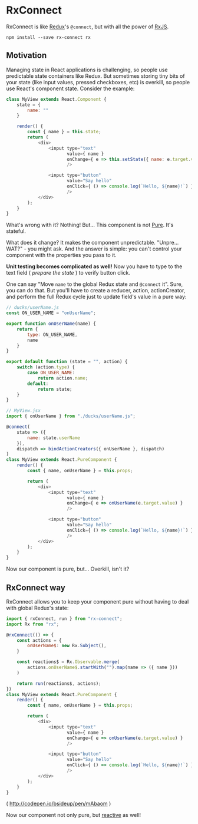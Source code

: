 RxConnect
========

RxConnect is like [Redux](https://github.com/reactjs/redux)'s `@connect`, but with all the power of [RxJS](https://github.com/Reactive-Extensions/RxJS).

```
npm install --save rx-connect rx
```

## Motivation
Managing state in React applications is challenging, so people use predictable state containers like Redux. But sometimes storing tiny bits of your state (like input values, pressed checkboxes, etc) is overkill, so people use React's component state. Consider the example:

```javascript
class MyView extends React.Component {
    state = {
        name: ""
    }

    render() {
        const { name } = this.state;
        return (
            <div>
                <input type="text"
                       value={ name }
                       onChange={ e => this.setState({ name: e.target.value }) }
                       />

                <input type="button"
                       value="Say hello"
                       onClick={ () => console.log(`Hello, ${name}!`) }
                       />
            </div>
        );
    }
}
```

What's wrong with it? Nothing! But... This component is not [Pure](https://en.wikipedia.org/wiki/Purely_functional_data_structure). It's stateful.

What does it change? It makes the component unpredictable. "Unpre... WAT?" - you might ask. And the answer is simple: you can't control your component with the properties you pass to it.

**Unit testing becomes complicated as well!** Now you have to type to the text field ( *prepare the state* ) to verify button click.

One can say "Move `name` to the global Redux state and `@connect` it". Sure, you can do that. But you'll have to create a reducer, action, actionCreator, and perform the full Redux cycle just to update field's value in a pure way:

```javascript
// ducks/userName.js
const ON_USER_NAME = "onUserName";

export function onUserName(name) {
    return {
        type: ON_USER_NAME,
        name
    }
}

export default function (state = "", action) {
    switch (action.type) {
        case ON_USER_NAME:
            return action.name;
        default:
            return state;
    }
}
```

```javascript
// MyView.jsx
import { onUserName } from "./ducks/userName.js";

@connect(
    state => ({
        name: state.userName
    }),
    dispatch => bindActionCreators({ onUserName }, dispatch)
)
class MyView extends React.PureComponent {
    render() {
        const { name, onUserName } = this.props;

        return (
            <div>
                <input type="text"
                       value={ name }
                       onChange={ e => onUserName(e.target.value) }
                       />

                <input type="button"
                       value="Say hello"
                       onClick={ () => console.log(`Hello, ${name}!`) }
                       />
            </div>
        );
    }
}
```

Now our component is pure, but... Overkill, isn't it?

## RxConnect way
RxConnect allows you to keep your component pure without having to deal with global Redux's state:
```javascript
import { rxConnect, run } from "rx-connect";
import Rx from "rx";

@rxConnect(() => {
    const actions = {
        onUserName$: new Rx.Subject(),
    }

    const reactions$ = Rx.Observable.merge(
        actions.onUserName$.startWith("").map(name => ({ name }))
    )

    return run(reactions$, actions);
})
class MyView extends React.PureComponent {
    render() {
        const { name, onUserName } = this.props;

        return (
            <div>
                <input type="text"
                       value={ name }
                       onChange={ e => onUserName(e.target.value) }
                       />

                <input type="button"
                       value="Say hello"
                       onClick={ () => console.log(`Hello, ${name}!`) }
                       />
            </div>
        );
    }
}
```
( http://codepen.io/bsideup/pen/mAbaom )

Now our component not only pure, but [reactive](https://en.wikipedia.org/wiki/Reactive_programming) as well!
